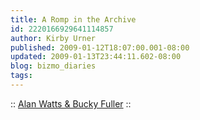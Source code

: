 ```yaml
---
title: A Romp in the Archive
id: 2220166929641114857
author: Kirby Urner
published: 2009-01-12T18:07:00.001-08:00
updated: 2009-01-13T23:44:11.602-08:00
blog: bizmo_diaries
tags: 
---
```


[](https://blogger.googleusercontent.com/img/b/R29vZ2xl/AVvXsEhNSotvh9KjT72tSTYM-0vilBtOSIxl0OoWLUEHm3Ri2i2r9BlfHw5hoZ8ktnFwJQM4CiL7LiOrp2ibEaD7nMdet7IxzRFTmEcnyL6t544O62rX1Z9e6r075LqeJplqYrn6vup0/s1600-h/alan_watts.png):: [Alan Watts & Bucky Fuller](http://collections.stanford.edu/bucky/bin/mediaplayer?fileID=1769961161X&n=1) ::